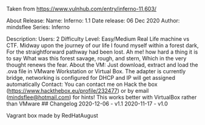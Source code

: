 Taken from https://www.vulnhub.com/entry/inferno-11,603/ 

About Release:
    Name: Inferno: 1.1
    Date release: 06 Dec 2020
    Author: mindsflee
    Series: Inferno

Description:
    Users: 2
    Difficulty Level: Easy/Medium
    Real Life machine vs CTF.
    Midway upon the journey of our life I found myself within a forest dark, For the straightforward pathway had been lost. Ah me! how hard a thing it is to say What was this forest savage, rough, and stern, Which in the very thought renews the fear.
    About the VM:
    Just download, extract and load the .ova file in VMware Workstation or Virtual Box.
    The adapter is currently bridge, networking is configured for DHCP and IP will get assigned automatically
    Contact:
    You can contact me on Hack the box (https://www.hackthebox.eu/profile/232477) or by email (mindsflee@hotmail.com) for hints!
    This works better with VirtualBox rather than VMware ## Changelog 2020-12-06 - v1.1 2020-11-17 - v1.0 

Vagrant box made by RedHatAugust
